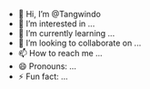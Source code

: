 - 👋 Hi, I’m @Tangwindo
- 👀 I’m interested in ...
- 🌱 I’m currently learning ...
- 💞️ I’m looking to collaborate on ...
- 📫 How to reach me ...
- 😄 Pronouns: ...
- ⚡ Fun fact: ...

<!---
Tangwindo/Tangwindo is a ✨ special ✨ repository because its `README.md` (this file) appears on your GitHub profile.
You can click the Preview link to take a look at your changes.
--->
